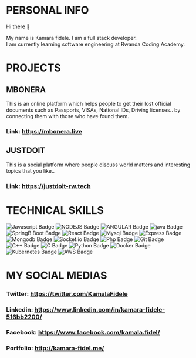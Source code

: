 # PERSONAL INFO
Hi there 👋

My name is Kamara fidele.
I am a full stack developer.<br>
I am currently learning software engineering at Rwanda Coding Academy.<br>

# PROJECTS
## MBONERA 
   This is an online platform which helps people to get their lost official documents 
   such as Passports, VISAs, National IDs, Driving licenses.. by connecting them with those who have found them.
   ### Link: https://mbonera.live
## JUSTDOIT
   This is a social platform where people discuss world matters and interesting topics that you like..
   ### Link: https://justdoit-rw.tech
   
# TECHNICAL SKILLS

![Javascript Badge](https://img.shields.io/badge/javascript-Javascript-green?style=for-the-badge)
![NODEJS Badge](https://img.shields.io/node/v/socket.io?style=for-the-badge)
![ANGULAR Badge](https://img.shields.io/badge/Angular-angular-yellowgreen?style=for-the-badge)
![java Badge](https://img.shields.io/badge/Java-V17-blue?style=for-the-badge)
![SpringB Boot Badge](https://img.shields.io/badge/SpringBoot-Spring-orange?style=for-the-badge)
![React Badge](https://img.shields.io/badge/React-v21-brightgreen?style=for-the-badge)
![Mysql Badge](https://img.shields.io/badge/MySql-Sql-blue?style=for-the-badge)
![Express Badge](https://img.shields.io/badge/Express-Node-blue?style=for-the-badge)
![Mongodb Badge](https://img.shields.io/badge/MongoDb-NoSql-green?style=for-the-badge)
![Socket.io Badge](https://img.shields.io/badge/Socket.io-Chat-orange?style=for-the-badge)
![Php Badge](https://img.shields.io/badge/PHP-V7*-red?style=for-the-badge)
![Git Badge](https://img.shields.io/badge/Git-GitHub-blue?style=for-the-badge)
![C++ Badge](https://img.shields.io/badge/C%2B%2B-CPP-lightgrey?style=for-the-badge)
![C Badge](https://img.shields.io/badge/C-C-yellowgreen?style=for-the-badge)
![Python Badge](https://img.shields.io/badge/Python-yellowgreen?style=for-the-badge)
![Docker Badge](https://img.shields.io/badge/Docker-blue?style=for-the-badge)
![Kubernetes Badge](https://img.shields.io/badge/Kubernetes-blue?style=for-the-badge)
![AWS Badge](https://img.shields.io/badge/AWS-orange?style=for-the-badge)

# MY SOCIAL MEDIAS
### Twitter: https://twitter.com/KamalaFidele
### Linkedin: https://www.linkedin.com/in/kamara-fidele-516bb2200/
### Facebook: https://www.facebook.com/kamala.fidel/
### Portfolio: http://kamara-fidel.me/

<!--
**kamalafidele/kamalafidele** is a ✨ _special_ ✨ repository because its `README.md` (this file) appears on your GitHub profile.

Here are some ideas to get you started:

- 🔭 I’m currently working on ...
- 🌱 I’m currently learning ...
- 👯 I’m looking to collaborate on ...
- 🤔 I’m looking for help with ...
- 💬 Ask me about ...
- 📫 How to reach me: ...
- 😄 Pronouns: ...
- ⚡ Fun fact: ...
-->
